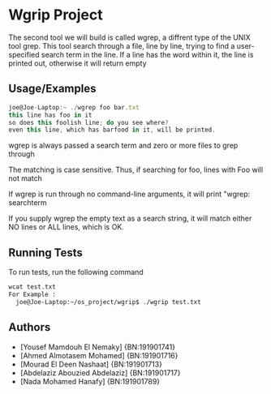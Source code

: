 
# Wgrip Project 

The second tool we will build is called wgrep, a diffrent type of the UNIX tool grep. This tool search through a file, line by line, trying to find a user-specified search term in the line. If a line has the word within it, the line is printed out, otherwise it will return empty





## Usage/Examples

```javascript
joe@Joe-Laptop:~ ./wgrep foo bar.txt
this line has foo in it
so does this foolish line; do you see where?
even this line, which has barfood in it, will be printed.
```
wgrep is always passed a search term and zero or more files to grep through

The matching is case sensitive. Thus, if searching for foo, lines with Foo will not match

If wgrep is run through no command-line arguments, it will print "wgrep: searchterm

If you supply wgrep the empty text as a search string, it will match either NO lines or ALL lines, which is OK.
## Running Tests

To run tests, run the following command

```bash
wcat test.txt
For Example :
  joe@Joe-Laptop:~/os_project/wgrip$ ./wgrip test.txt
```


## Authors

- [Yousef Mamdouh El Nemaky]      {BN:191901741}
- [Ahmed Almotasem Mohamed]       {BN:191901716}
- [Mourad El Deen Nashaat]        {BN:191901713}
- [Abdelaziz Abouzied Abdelaziz]  {BN:191901717}
- [Nada Mohamed Hanafy]           {BN:191901789}
